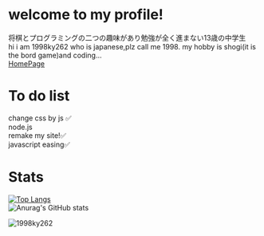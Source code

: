 # welcome to my profile!
将棋とプログラミングの二つの趣味があり勉強が全く進まない13歳の中学生<br>
hi i am 1998ky262 who is japanese,plz call me 1998. my hobby is shogi(it is the bord game)and coding...
<br><a href="1998ky262.github.io">HomePage</a>
# To do list
change css by js ✅<br>
node.js<br>
remake my site!✅<br>
javascript easing✅
# Stats
[![Top Langs](https://github-readme-stats.vercel.app/api/top-langs/?username=1998ky262&layout=compact)](https://github.com/anuraghazra/github-readme-stats)
<br>
![Anurag's GitHub stats](https://github-readme-stats.vercel.app/api?username=1998ky262)

<p align="left"> <img src="https://komarev.com/ghpvc/?username=1998ky262&label=Profile%20views&color=0e75b6&style=flat" alt="1998ky262"></p> 
